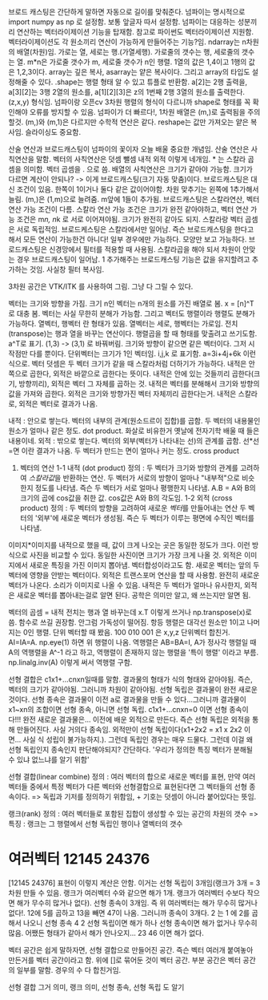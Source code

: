 브로드 캐스팅은 간단하게 말하면 자동으로 길이를 맞춰준다.
넘파이는 명시적으로 import numpy as np 로 설정함. 보통 앞글자 따서 설정함. 넘파이는 대응하는 성분끼리 연산하는 벡터라이제이션 기능을 탑재함. 참고로 파이썬도 벡터라이제이션 지원함. 벡터라이제이션도 각 원소끼리 연산이 가능하게 만들어주는 기능?임. ndarray는 n차원의 배열(차원)임. 가로는 열, 세로는 행.(가열세행). 가로줄의 갯수는 행, 세로줄의 갯수는 열. m*n은 가로줄 갯수가 m, 세로줄 갯수가 n인 행렬. 1열의 값은 1,4이고 1행의 값은 1,2,3이다. array는 깊은 복사, asarray는 얕은 복사이다. 그리고 array의 타입도 설정해줄 수 있다. .shape는 행렬 형태 알 수 있고 튜플로 반환함. a[2]는 2행 출력을, a[3][2]는 3행 2열의 원소를, a[1][2][3]은 z의 1번째 2행 3열의 원소를 출력한다. (z,x,y) 형식임. 넘파이랑 오픈cv 3차원 행렬의 형식이 다르니까 shape로 형태를 꼭 확인해야 오류를 방지할 수 있음. 넘파이가 더 빠르다!, 1차원 배열은 (m,)로 출력됨을 주의할것. (m,)와 (m,1)은 다르지만 수학적 연산은 같다. reshape는 값만 가져오는 얕은 복사임. 슬라이싱도 중요함. 

산술 연산과 브로드캐스팅이 넘파이의 꽃이자 오늘 배울 중요한 개념임.
산술 연산은 사칙연산을 말함. 벡터의 사칙연산은  덧셈 뺄셈 내적 외적 이렇게 네개임. * 는 스칼라 곱셈을 의미함.  벡터 곱셈을 . 으로 씀. 배열의 사칙연산은 크기가 같아야 가능함. 크기가 다르면 계산이 안되나? -> 이게 브로드캐스팅(크기 자동 맞춤)이다. 브로드캐스팅은 대신 조건이 있음. 한쪽이 1이거나 둘다 같은 값이어야함. 차원 맞추기는 왼쪽에 1추가해서 늘림.  (m,)은 (1,m)으로 늘려줌. m앞에 1들이 추가됨. 브로드캐스팅은 스칼라연산, 벡터연산 가능 조건이 다름. 스칼라 연산 가능 조건은 크기가 완전 같아야하고, 벡터 연산 가능 조건은 m*n, n*k 로 서로 이어져야됨. 크기가 완전히 같아도 되지. 스칼라랑 벡터 곱셈은 서로 독립적임. 브로드케스팅은 스칼라에서만 일어남. 즉슨 브로드캐스팅을 한다고 해서 모든 연산이 가능한건 아니다! 일부 경우에만 가능하다. 모양만 보고 가능하다. 브로드캐스팅은 신경망에서 필터를 적용할 때 사용됨. 스칼라곱을 해야 되서 차원이 안맞는 경우 브로드캐스팅이 일어남. 1 추가해주는 브로드캐스팅 기능은 값을 유지할려고 추가하는 것임. 사실창 필터 복사임.

3차원 공간은 VTK/ITK 를 사용하여 그림. 그냥 다 그릴 수 있다.

벡터는 크기와 방향을 가짐. 크기 n인 벡터는 n개의 원소를 가진 배열로 봄. x = [n]^T 로 대충 봄. 벡터는 사실 무한히 분해가 가능함. 그리고 벡터도 행렬이라 행렬도 분해가 가능하다. 열벡터, 행벡터 란 형태가 있음. 열벡터는 세로, 행벡터는 가로임. 전치(transpose)는 행과 열을 바꾸는 연산이다. 행렬곱을 할 때 형태를 맞출려고 쓰기도함. a^T로 표기. (1,3) -> (3,1) 로 바꿔버림. 크기와 방향이 같으면 같은 벡터이다. 그저 시작점만 다를 뿐이다. 단위벡터는 크기가 1인 벡터임. i,j,k 로 표기함. a=3i+4j+6k 이런 식으로. 벡터 덧셈은 두 벡터 크기가 같을 때 스칼라처럼 더하기가 가능하다. 내적은 안쪽으로 곱한다, 외적은 바깥으로 곱한다는 뜻이다. 내적은 안에 있는 것들끼리 곱한다(크기, 방향끼리), 외적은 벡터 그 자체를 곱하는 것. 내적은 벡터를 분해해서 크기와 방향의 값을 가져와 곱한다. 외적은 크기와 방향가진 벡터 자체끼리 곱한다는거. 내적은 스칼라로, 외적은 벡터로 결과가 나옴.

내적 : 안으로 쌓는다. 벡터의 내부의 관계(원소드르이 집합)를 곱함. 두 벡터의 내용물인 원소가 얼마나 같은 정도. dot product. 화살로 비유한거 옛날에 전자기학 배울 때 들은 내용이네.
외적 : 밖으로 쌓는다. 벡터의 외부(벡터가 나타내는 선)의 관계를 곱함. 선*선=면 이란 결과가 나옴. 두 벡터가 만드는 면이 얼마나 커는 정도. cross product

1. 벡터의 연산
1-1 내적 (dot product)
    정의 : 두 벡터가 크기와 방향의 관계를 고려하여 *스칼라값*을 반환하는 연산.
    두 벡터가 서로의 방향이 얼마나 "내부적"으로 비슷한지 정도를 나타냄. 즉슨 두 벡터가 서로 얼마나 평행한지 나타냄. 
    A.B = A와 B의 크기의 곱에 cos값을 취한 값. cos값은 A와 B의 각도임. 
1-2 외적 (cross product)
    정의 : 두 벡터의 방향을 고려하여 새로운 *벡터*를 만들어내는 연산
    두 벡터의 '외부'에 새로운 벡터가 생성됨. 즉슨 두 벡터가 이루는 평면에 수직인 벡터를 나타냄.

이미지*이미지를 내적으로 했을 때, 값이 크게 나오는 곳은 동일한 정도가 크다. 이런 방식으로 사진을 비교할 수 있다. 동일한 사진이면 크기가 가장 크게 나올 것. 외적은 이미지에서 새로운 특징을 가진 이미지 뽑아냄. 벡터합성이라고도 함. 새로운 벡터는 앞의 두 벡터에 영향을 안받는 벡터이다. 외적은 트랜스포머 연산을 할 때 사용함. 완전히 새로운 벡터가 나온다. 소리가 이미지로 나올 수 있음. 내적은 두 벡터가 얼마나 유사한지, 외적은 새로운 벡터를 뽑아내는걸로 알면 된다.  공학은 의미만 알고, 왜 쓰는지만 알면 됨. 

벡터의 곱셈 = 내적
전치는 행과 열 바꾸는데 x.T 이렇게 쓰거나 np.transpose(x)로 씀. 함수로 쓰길 권장함. 안그럼 가독성이 떨어짐. 
항등 행렬은 대각선 원소만 1이고 나머지는 0인 행렬. 단위 벡터할 때 봤음.
100
010
001
은 x,y,z 단위벡터 합친거. AI=IA=A. np.eye(1) 하면 위 행렬이 나옴.
역행렬은 AB=BA=I, A가 정사각 행렬일 때 A의 역행렬을 A^-1 라고 하고, 역행렬이 존재하지 않는 행렬을 '특이 행렬' 이라고 부름. np.linalg.inv(A) 이렇게 써서 역행렬 구함.

선형 결합은 c1x1+...cnxn일때를 말함. 결과물의 형태가 식의 형태와 같아야됨. 즉슨, 벡터의 크기가 같아야됨. 그러니까 차원이 같아야됨.
선형 독립은 결과물이 완전 새로운 것이다. 선형 종속은 결과물이 이전 a로 결과물을 만들 수 있다...그러니까 결과물이 x1~xn의 조합이면 선형 종속, 아니면 선형 독립. c1x1+...cnxn=0 이면 선형 종속이다!!! 완전 새로운 결과물은... 이전에 배운 외적으로 만든다. 즉슨 선형 독립은 외적을 통해 만들어진다. 사실 거의다 종속임. 외적만이 선형 독립이다(x1+2x2 = x1 x 2x2 이면... 사실 식 성립이 불가능하지.). 그런데 독립인 경우는 매우 드물다. 그런데 이걸 왜 선형 독립인지 종속인지 판단해야되지? 간단하다. '우리가 정의한 특징 벡터가 분해될 수 있냐 없느냐를 알기 위함'

선형 결합(linear combine)
    정의 : 여러 벡터의 합으로 새로운 벡터를 표현, 만약 여러 벡터들 중에서 특정 벡터가 다른 벡터와 선형결합으로 표현된다면 그 벡터들의 선형 종속이다.
    => 독립과 기저를 정의하기 위함임, + 기호는 덧셈이 아니라 붙어있다는 뜻임.

랭크(rank)
    정의 : 여러 벡터들로 포함된 집합이 생성할 수 있는 공간의 차원의 갯수
    =>특징 : 랭크는 그 행렬에서 선형 독립인 행이나 열벡터의 갯수

여러벡터
12145
24376
=
[12145
24376]
표현이 이렇지 계산은 안함.
이거는 선형 독립이 3개임(랭크가 3개 = 3차원 만들 수 있음. 랭크가 여러벡터 수와 같으면 해가 1개. 랭크가 여러벡터 수보다 작으면 해가 무수히 많거나 없다). 선형 종속이 3개임. 즉 위 여러벡터는 해가 무수히 많거나 없다!. 12에 5를 곱하고 13을 빼면 47이 나옴. 그러니까 종속이 3개다.
2   는  1   에 2를 곱해서 나오니 선형 종속
4       2
선형 독립이면 해가 하나
선형 종속이면 해가 없거나 무수히 많음. 어쨌든 형태가 같아서 해가 안나오지...
23
46
이면 해가 없다. 

벡터 공간은 쉽게 말하자면, 선형 결합으로 만들어진 공간. 즉슨 벡터 여러개 붙여놓아 만든거를 벡터 공간이라고 함. 위에 []로 묶어둔 것이 벡터 공간.
부분 공간은 벡터 공간의 일부를 말함. 경우의 수 다 합친거임.

선형 결합 그거 의미, 랭크 의미, 선형 종속, 선형 독립 도 알기